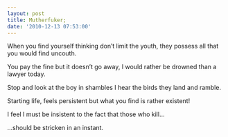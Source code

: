 ```yaml
---
layout: post
title: Mutherfuker;
date: '2010-12-13 07:53:00'
---
```


When you find yourself thinking
don’t limit the youth,
they possess all
that you would find uncouth.

You pay the fine
but it doesn’t go away,
I would rather be drowned
than a lawyer today.

Stop and look
at the boy in shambles
I hear the birds
they land and ramble.

Starting life, feels persistent
but what you find is rather
existent!

I feel I must be insistent
to the fact that those
who kill…

…should be stricken in an instant.
